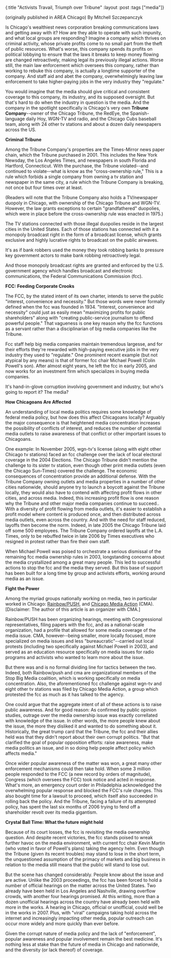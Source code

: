 {:title "Activists Travail, Triumph over Tribune"
:layout :post
:tags  ["media"]}

(originally published in AREA Chicago) By Mitchell Szczepanczyk

Is Chicago's wealthiest news corporation breaking communications laws and
getting away with it? How are they able to operate with such impunity, and
what local groups are responding? Imagine a company which thrives on criminal
activity, whose private profits come to no small part from the theft of public
resources. What's worse, this company spends its profits on political lobbying
to ensure that the laws it breaks to keep money flowing are changed
retroactively, making legal its previously illegal actions. Worse still, the
main law enforcement which oversees this company, rather than working to
rebuke this company, is actually a longtime supporter of the company. And
staff aid and abet the company, overwhelmingly leaving law enforcement to take
higher-paying jobs in the very industry they "regulate."

You would imagine that the media should give critical and consistent coverage
to this company, its industry, and its supposed oversight. But that's hard to
do when the industry in question is the media. And the company in the
spotlight specifically is Chicago's very own **Tribune Company**--owner of the
Chicago Tribune, the RedEye, the Spanish-language daily Hoy, WGN-TV and radio,
and the Chicago Cubs baseball team, along with 24 other tv stations and about
a dozen daily newspapers across the US.

**Criminal Tribune**

Among the Tribune Company's properties are the Times-Mirror news paper chain,
which the Tribune purchased in 2001. This includes the New York Newsday, the
Los Angeles Times, and newspapers in south Florida and Hartford, Connecticut.
With the purchase, the Tribune violated--and continued to violate--what is
know as the "cross-ownership rule," This is a rule which forbids a single
company from owning a tv station and newspaper in the same city, a rule which
the Tribune Company is breaking, not once but four times over at least.

(Readers will note that the Tribune Company also holds a TV/newspaper duopoly
in Chicago, with ownership of the Chicago Tribune and WGN-TV. However, the law
grants exceptions to certain "grandfathered" duopolies, which were in place
before the cross-ownership rule was enacted in 1975.)

The TV stations connected with those illegal duopolies reside in the largest
cities in the United States. Each of those stations has connected with it a
monopoly broadcast right in the form of a broadcast license, which grants
exclusive and highly lucrative rights to broadcast on the public airwaves.

It's as if bank robbers used the money they took robbing banks to pressure key
government actors to make bank robbing retroactively legal.

And those monopoly broadcast rights are granted and enforced by the U.S.
government agency which handles broadcast and electronic communications, the
Federal Communications Commission (fcc).

**FCC: Feeding Corporate Crooks**

The FCC, by the stated intent of its own charter, intends to serve the public
"interest, convenience and necessity." But those words were never formally
defined when the fcc was founded in 1934. "Interest, convenience and
necessity" could just as easily mean "maximizing profits for public
shareholders" along with "creating public-service journalism to offend
powerful people." That vagueness is one key reason why the fcc functions as a
servant rather than a disciplinarian of big media companies like the Tribune.

Fcc staff help big media companies maintain tremendous largesse, and for their
efforts they're rewarded with high-paying executive jobs in the very industry
they used to "regulate." One prominent recent example (but not atypical by any
means) is that of former fcc chair Michael Powell (Colin Powell's son). After
almost eight years, he left the fcc in early 2005, and now works for an
investment firm which specializes in buying media companies.

It's hand-in-glove corruption involving government and industry, but who's
going to report it? The media?

**How Chicagoans Are Affected**

An understanding of local media politics requires some knowledge of federal
media policy, but how does this affect Chicagoans locally? Arguably the major
consequence is that heightened media concentration increases the possibility
of conflicts of interest, and reduces the number of potential media outlets to
raise awareness of that conflict or other important issues to Chicagoans.

One example: In November 2005, wgn-tv's license (along with eight other
Chicago tv stations) faced an fcc challenge over the lack of local electoral
coverage in the 2004 Elections. The Chicago Tribune didn't mention the
challenge to its sister tv station, even though other print media outlets
(even the Chicago Sun-Times) covered the challenge. The economic consequences
of concentration provide an additional defense. With the Tribune Company
owning outlets and media properties in a number of other cities nationwide,
should anyone try to launch a boycott against the Tribune locally, they would
also have to contend with affecting profit flows in other cities, and across
media. Indeed, this increasing profit flow is one reason why the Tribune and
other major media companies continue to succeed.. With a diversity of profit
flowing from media outlets, it's easier to establish a profit model where
content is produced once, and then distributed across media outlets, even
across the country. And with the need for staff reduced, layoffs then become
the norm. Indeed, in late 2005 the Chicago Tribune laid off some 500
employees. The Tribune Company ordered layoffs at the L.A. Times, only to be
rebuffed twice in late 2006 by Times executives who resigned in protest rather
than fire their own staff.

When Michael Powell was poised to orchestrate a serious dismissal of the
remaining fcc media ownership rules in 2003, longstanding concerns about the
media crystallized among a great many people. This led to successful actions
to stop the fcc and the media they served. But this base of support has been
built for a long time by group and activists efforts, working around media as
an issue.

**Fight the Power**

Among the myriad groups nationally working on media, two in particular worked
in Chicago: [Rainbow/PUSH](http://www.rainbowpush.org), and [Chicago Media Action](http://www.chicagomediaaction.org) (CMA). [Disclaimer: The
author of this article is an organizer with CMA.]

Rainbow/PUSH has been organizing hearings, meeting with Congressional
representatives, filing papers with the fcc, and as a national-scale
organization, had a profile that allowed for some media coverage of the media
issue. CMA, however--being smaller, more locally focused, more specialized on
media issues and less "bureaucratic"--carried out local protests (including
two specifically against Michael Powell in 2003), and served as an education
resource specifically on media issues for radio programs and activists who
wanted to learn more about the issue.

But there was and is no formal dividing line for tactics between the two.
Indeed, both Rainbow/push and cma are organizational members of the Stop Big
Media coalition, which is working specifically on media concentration. Also,
the aforementioned fcc challenge against wgn-tv and eight other tv stations
was filed by Chicago Media Action, a group which protested the fcc as much as
it has talked to the agency.

One could argue that the aggregate intent of all of these actions is to raise
public awareness. And for good reason: As confirmed by public opinion studies,
outrage over the media ownership issue was exactly correllated with knowledge
of the issue. In other words, the more people knew about the issue, the more
they disliked it and wanted to do something about it. Historically, the great
trump card that the Tribune, the fcc and their allies held was that they
didn't report about their own corrupt politics. "But that clarified the goal
of popular opposition efforts: raise awareness, make media politics an issue,
and in so doing help people affect policy which affects media."

Once wider popular awareness of the matter was won, a great many other
enforcement mechanisms could then take hold. When some 3 million people
responded to the FCC (a new record by orders of magnitude), Congress (which
oversees the FCC) took notice and acted in response. What's more, an emergency
court order in Philadelphia acknowledged the overwhelming popular response and
blocked the FCC's rule changes. This also bought time for a lawsuit to
proceed, which itself also succeeded in rolling back the policy. And the
Tribune, facing a failure of its attempted policy, has spent the last six
months of 2006 trying to fend off a shareholder revolt over its media
gigantism.

**Crystal Ball Time: What the future might hold**

Because of its court losses, the fcc is revisiting the media ownership
question. And despite recent victories, the fcc stands poised to wreak further
havoc on the media environment, with current fcc chair Kevin Martin (who voted
in favor of Powell's plans) taking the agency helm. Even though the Tribune
(given its recent troubles) may stand to lose in the short term, the
unquestioned assumption of the primacy of markets and big business in relation
to the media still means that the public will stand to lose out.

But the scene has changed considerably. People know about the issue and are
active. Unlike the 2003 proceedings, the fcc has been forced to hold a number
of official hearings on the matter across the United States. Two already have
been held in Los Angeles and Nashville, drawing overflow crowds, with another
four hearings promised. At this writing, more than a dozen unofficial hearings
across the country have already been held with more in the works. A hearing in
Chicago, official or unofficial, could well be in the works in 2007. Plus,
with "viral" campaigns taking hold across the internet and increasingly
impacting other media, popular outreach can occur more widely and more quickly
than ever before.

Given the corrupt nature of media policy and the lack of "enforcement",
popular awareness and popular involvement remain the best medicine. It's
nothing less at stake than the future of media in Chicago and nationwide, and
the diversity (or lack thereof) of coverage.
